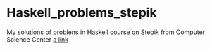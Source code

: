 # Haskell_problems_stepik
My solutions of problens in Haskell course on Stepik from Computer Science Center
 [a link](https://stepik.org/course/75/info)

